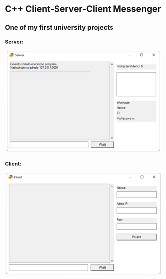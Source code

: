 # C++ Client-Server-Client Messenger
## One of my first university projects


### Server:
![](preview/server.png?raw=true "Server")


### Client: 
![](preview/client.png?raw=true "Client")
